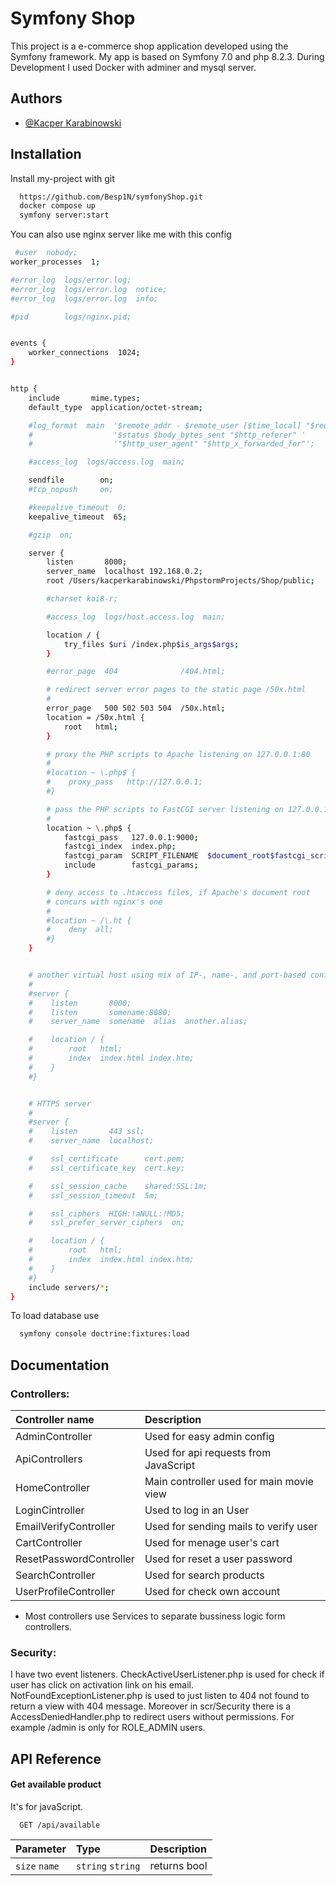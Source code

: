 
# Symfony Shop

This project is a e-commerce shop application developed using the Symfony framework. My app is based on Symfony 7.0 and php 8.2.3. During Development I used Docker with adminer and mysql server. 


## Authors

- [@Kacper Karabinowski](https://github.com/Besp1N)


## Installation

Install my-project with git

```bash
  https://github.com/Besp1N/symfonyShop.git
  docker compose up
  symfony server:start
```
You can also use nginx server like me with this config

```bash
 #user  nobody;
worker_processes  1;

#error_log  logs/error.log;
#error_log  logs/error.log  notice;
#error_log  logs/error.log  info;

#pid        logs/nginx.pid;


events {
    worker_connections  1024;
}


http {
    include       mime.types;
    default_type  application/octet-stream;

    #log_format  main  '$remote_addr - $remote_user [$time_local] "$request" '
    #                  '$status $body_bytes_sent "$http_referer" '
    #                  '"$http_user_agent" "$http_x_forwarded_for"';

    #access_log  logs/access.log  main;

    sendfile        on;
    #tcp_nopush     on;

    #keepalive_timeout  0;
    keepalive_timeout  65;

    #gzip  on;

    server {
        listen       8000;
        server_name  localhost 192.168.0.2;
      	root /Users/kacperkarabinowski/PhpstormProjects/Shop/public;

        #charset koi8-r;

        #access_log  logs/host.access.log  main;

        location / {
            try_files $uri /index.php$is_args$args;
        }

        #error_page  404              /404.html;

        # redirect server error pages to the static page /50x.html
        #
        error_page   500 502 503 504  /50x.html;
        location = /50x.html {
            root   html;
        }

        # proxy the PHP scripts to Apache listening on 127.0.0.1:80
        #
        #location ~ \.php$ {
        #    proxy_pass   http://127.0.0.1;
        #}

        # pass the PHP scripts to FastCGI server listening on 127.0.0.1:9000
        #
        location ~ \.php$ {
            fastcgi_pass   127.0.0.1:9000;
            fastcgi_index  index.php;
            fastcgi_param  SCRIPT_FILENAME  $document_root$fastcgi_script_name;
            include        fastcgi_params;
        }

        # deny access to .htaccess files, if Apache's document root
        # concurs with nginx's one
        #
        #location ~ /\.ht {
        #    deny  all;
        #}
    }


    # another virtual host using mix of IP-, name-, and port-based configuration
    #
    #server {
    #    listen       8000;
    #    listen       somename:8080;
    #    server_name  somename  alias  another.alias;

    #    location / {
    #        root   html;
    #        index  index.html index.htm;
    #    }
    #}


    # HTTPS server
    #
    #server {
    #    listen       443 ssl;
    #    server_name  localhost;

    #    ssl_certificate      cert.pem;
    #    ssl_certificate_key  cert.key;

    #    ssl_session_cache    shared:SSL:1m;
    #    ssl_session_timeout  5m;

    #    ssl_ciphers  HIGH:!aNULL:!MD5;
    #    ssl_prefer_server_ciphers  on;

    #    location / {
    #        root   html;
    #        index  index.html index.htm;
    #    }
    #}
    include servers/*;
}
```
To load database use
```bash
  symfony console doctrine:fixtures:load
```
    
## Documentation

### Controllers:

| Controller name | Description                  |     
| :--------       | :-------------------------------- |
| AdminController | Used for easy admin config |
| ApiControllers  | Used for api requests from JavaScript |
| HomeController  | Main controller used for main movie view |
| LoginCintroller | Used to log in an User |
| EmailVerifyController  | Used for sending mails to verify user |
| CartController | Used for menage user's cart |
| ResetPasswordController  |  Used for reset a user password |
| SearchController |  Used for search products |
| UserProfileController |  Used for check own account |

- Most controllers use Services to separate bussiness logic form controllers.

### Security:

I have two event listeners.
CheckActiveUserListener.php is used for check if user has click on activation link on his email.
NotFoundExceptionListener.php is used to just listen to 404 not found to return a view with 404 message. Moreover in scr/Security there is a AccessDeniedHandler.php to redirect users without permissions. For example /admin is only for ROLE_ADMIN users.


## API Reference

#### Get available product
It's for javaScript.

```http
  GET /api/available
```

| Parameter | Type     | Description                       |
| :-------- | :------- | :-------------------------------- |
| `size` `name`      | `string` `string` | returns bool |



